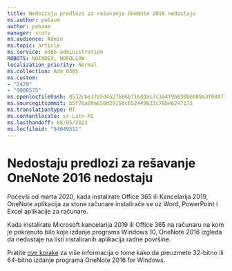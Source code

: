 ```yaml
---
title: Nedostaju predlozi za rešavanje OneNote 2016 nedostaju
ms.author: pebaum
author: pebaum
manager: scotv
ms.audience: Admin
ms.topic: article
ms.service: o365-administration
ROBOTS: NOINDEX, NOFOLLOW
localization_priority: Normal
ms.collection: Adm_O365
ms.custom:
- "2429"
- "9000575"
ms.openlocfilehash: 8532cbe37a5d45276b6b716ddac7c3a4f9b830b6089a3f08477150e449a0c92f
ms.sourcegitcommit: b5f7da89a650d2915dc652449623c78be6247175
ms.translationtype: MT
ms.contentlocale: sr-Latn-RS
ms.lasthandoff: 08/05/2021
ms.locfileid: "54049511"
---
```

# <a name="suggestions-for-resolving-onenote-2016-is-missing"></a>Nedostaju predlozi za rešavanje OneNote 2016 nedostaju

Počevši od marta 2020, kada instalirate Office 365 ili Kancelarija 2019, OneNote aplikacija za stone računare instaliraće se uz Word, PowerPoint i Excel aplikacije za računare.

Kada instalirate Microsoft kancelarija 2019 ili Office 365 na računaru na kom je pokrenuto bilo koje izdanje programa Windows 10, OneNote 2016 izgleda da nedostaje na listi instaliranih aplikacija radne površine.

Pratite [ove korake](https://support.office.com/article/OneNote-2016-is-missing-after-installing-Office-2019-or-Office-365-1844ba87-7248-4bd8-a735-66a52f98e6e5) za više informacija o tome kako da preuzmete 32-bitno ili 64-bitno izdanje programa OneNote 2016 for Windows.
